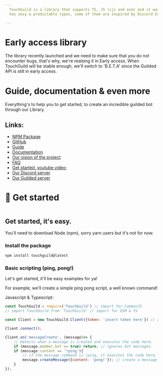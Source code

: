 ```yaml
---
  TouchGuild is a library that supports TS, JS (cjs and esm) and it was built to let you interface with the Guilded API. It
  has easy & predictable types, some of them are inspired by Discord Eris.

---
```


# Early access library
The library recently launched and we need to make sure that you do not encounter bugs, that's why, we're realsing it in Early access. When TouchGuild will be stable enough, we'll switch to 'B.E.T.A' since the Guilded API is still in early access.

# Guide, documentation & even more
Everything's to help you to get started, to create an incredible guilded bot through our Library.
## Links:
- [NPM Package](https://www.npmjs.com/package/touchguild)
- [GitHub](https://github.com/DinographicPixels/TouchGuild)
- [Guide](https://docs.touchguild.dinographicpixels.com/guide/get-started)
- [Documentation](https://docs.touchguild.dinographicpixels.com/documentation/home)
- [Our vision of the project](https://docs.touchguild.dinographicpixels.com/misc/our-vision)
- [FAQ](https://docs.touchguild.dinographicpixels.com/misc/faq)
- [Get started, youtube video](https://www.youtube.com/watch?v=AUaiQRMjJZo);
- [Our Discord server](https://discord.gg/UgPRaGRkrQ)
- [Our Guilded server](https://www.guilded.gg/i/ExPXPrwE)


# 🌟 Get started

<figure><img src="https://files.gitbook.com/v0/b/gitbook-x-prod.appspot.com/o/spaces%2FlOPMbaW5t7rQZWQ9C6lG%2Fuploads%2F18hrn4NpcdDAZzNo1Ape%2Ftouchguild-banner.png?alt=media&token=7ccb1380-65eb-44d6-b978-d68fe33048f5" alt=""><figcaption></figcaption></figure>

## Get started, it's easy.

You'll need to download Node (npm), sorry yarn users but it's not for now.

### Install the package

```bash
npm install touchguild@latest
```

### Basic scripting (ping, pong!)

Let's get started, it'll be easy examples for ya!

For example, we'll create a simple ping pong script, a well known command!

Javascript & Typescript:

```javascript
const TouchGuild = require('TouchGuild') // import for CommonJS
// import TouchGuild from 'TouchGuild' // import for ESM & TS

const Client = new TouchGuild.Client({token: 'insert token here'}) // create client

Client.connect();

Client.on('messageCreate', (message)=> {
    // Detects when a message is created and executes the code here.
    if (message.member.bot == true) return; // ignores bot messages.
    if (message.content == '!ping'){
        // if the message command is !ping, it executes the code here.
        message.createMessage({content: 'pong!'}); // create a message.
    }
});
```

